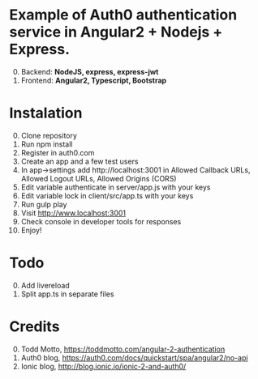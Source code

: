 # Example of Auth0 authentication service in Angular2 + Nodejs + Express.

0. Backend: **NodeJS, express, express-jwt**
0. Frontend: **Angular2, Typescript, Bootstrap**

# Instalation

0. Clone repository
0. Run npm install
0. Register in auth0.com
0. Create an app and a few test users
0. In app->settings add http://localhost:3001 in Allowed Callback URLs, Allowed Logout URLs, Allowed Origins (CORS)
0. Edit variable authenticate in server/app.js with your keys
0. Edit variable lock in client/src/app.ts with your keys
0. Run gulp play
0. Visit http://www.localhost:3001
0. Check console in developer tools for responses
0. Enjoy!

# Todo

0. Add livereload
1. Split app.ts in separate files

# Credits

0. Todd Motto, https://toddmotto.com/angular-2-authentication
1. Auth0 blog, https://auth0.com/docs/quickstart/spa/angular2/no-api
2. Ionic blog, http://blog.ionic.io/ionic-2-and-auth0/

